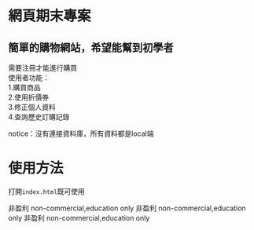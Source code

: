 網頁期末專案
==
簡單的購物網站，希望能幫到初學者
--
需要注冊才能進行購買<br>
使用者功能：<br>
1.購買商品<br>
2.使用折價券<br>
3.修正個人資料<br>
4.查詢歷史訂購記錄<br>

notice：沒有連接資料庫，所有資料都是local端


使用方法
==
打開`index.html`既可使用

非盈利
non-commercial,education only
非盈利
non-commercial,education only
非盈利
non-commercial,education only
